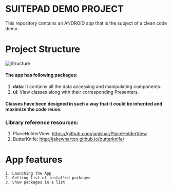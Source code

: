 # SUITEPAD DEMO PROJECT
This repository contains an ANDROID app that is the subject of a clean code demo.

# Project Structure
![Structure](http://fps-platform.com/suitepad/architecture_suitepad.jpg)
<br>
#### The app has following packages:
1. **data**: It contains all the data accessing and manipulating components.
2. **ui**: View classes along with their corresponding Presenters.


#### Classes have been designed in such a way that it could be inherited and maximize the code reuse.

### Library reference resources:
1. PlaceHolderView: https://github.com/janishar/PlaceHolderView
2. ButterKnife: http://jakewharton.github.io/butterknife/

# App features
```
1. Launching the App
2. Getting list of installed packages
3. Show packages in a list
```